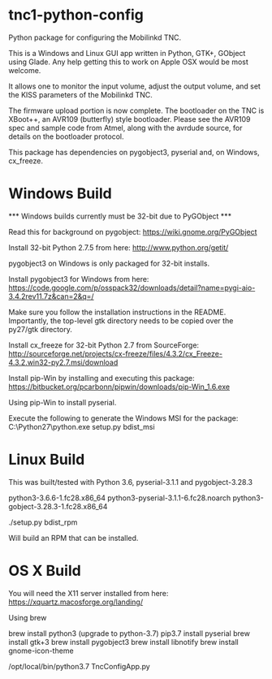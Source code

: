 tnc1-python-config
==================

Python package for configuring the Mobilinkd TNC.

This is a Windows and Linux GUI app written in Python, GTK+, GObject using
Glade.  Any help getting this to work on Apple OSX would be most welcome.

It allows one to monitor the input volume, adjust the output volume, and set
the KISS parameters of the Mobilinkd TNC.

The firmware upload portion is now complete.  The bootloader on the TNC is
XBoot++, an AVR109 (butterfly) style bootloader.  Please see the AVR109 spec
and sample code from Atmel, along with the avrdude source, for details
on the bootloader protocol.

This package has dependencies on pygobject3, pyserial and, on Windows,
cx_freeze.

Windows Build
=============

*** Windows builds currently must be 32-bit due to PyGObject ***

Read this for background on pygobject: https://wiki.gnome.org/PyGObject

Install 32-bit Python 2.7.5 from here: http://www.python.org/getit/

pygobject3 on Windows is only packaged for 32-bit installs.

Install pygobject3 for Windows from here:
https://code.google.com/p/osspack32/downloads/detail?name=pygi-aio-3.4.2rev11.7z&can=2&q=/

Make sure you follow the installation instructions in the README.
Importantly, the top-level gtk directory needs to be copied over the py27/gtk
directory.

Install cx_freeze for 32-bit Python 2.7 from SourceForge:
http://sourceforge.net/projects/cx-freeze/files/4.3.2/cx_Freeze-4.3.2.win32-py2.7.msi/download

Install pip-Win by installing and executing this package:
https://bitbucket.org/pcarbonn/pipwin/downloads/pip-Win_1.6.exe

Using pip-Win to install pyserial.

Execute the following to generate the Windows MSI for the package:
C:\Python27\python.exe setup.py bdist_msi

Linux Build
===========

This was built/tested with Python 3.6, pyserial-3.1.1 and pygobject-3.28.3

python3-3.6.6-1.fc28.x86_64
python3-pyserial-3.1.1-6.fc28.noarch
python3-gobject-3.28.3-1.fc28.x86_64

./setup.py bdist_rpm

Will build an RPM that can be installed.

OS X Build
===========

You will need the X11 server installed from here: https://xquartz.macosforge.org/landing/

Using brew

brew install python3 (upgrade to python-3.7)
pip3.7 install pyserial
brew install gtk+3
brew install pygobject3
brew install libnotify
brew install gnome-icon-theme

/opt/local/bin/python3.7 TncConfigApp.py

